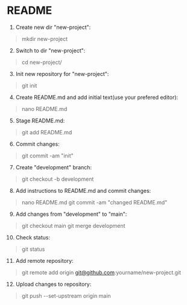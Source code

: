 # README

1. Create new dir "new-project":
> mkdir new-project
 
2. Switch to dir "new-project":
> cd new-project/

3. Init new repository for "new-project":
> git init

4. Create README.md and add initial text(use your prefered editor):
> nano README.md

5. Stage README.md:
> git add README.md

6. Commit changes:
> git commit -am "init"

7. Create "development" branch:
> git checkout -b development

8. Add instructions to README.md and commit changes:
> nano README.md
> git commit -am "changed README.md"

9. Add changes from "development" to "main":
> git checkout main
> git merge development

10. Check status:
> git status
 
11. Add remote repository:
> git remote add origin git@github.com:yourname/new-project.git

12. Upload changes to repository:
> git push --set-upstream origin main
